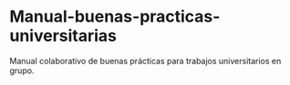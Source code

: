# Manual-buenas-practicas-universitarias
Manual colaborativo de buenas prácticas para trabajos universitarios en grupo.
